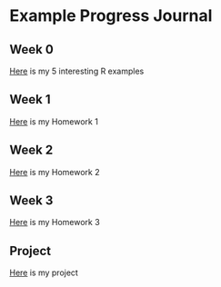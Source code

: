 # Example Progress Journal
## Week 0
[Here](files/example_homework_0.html) is my 5 interesting R examples

## Week 1
[Here](files/HW1.html) is my Homework 1

## Week 2
[Here](files/HW2.html) is my Homework 2

## Week 3
[Here](files/HW3.html) is my Homework 3


## Project
[Here](files/project_582.html) is my project
